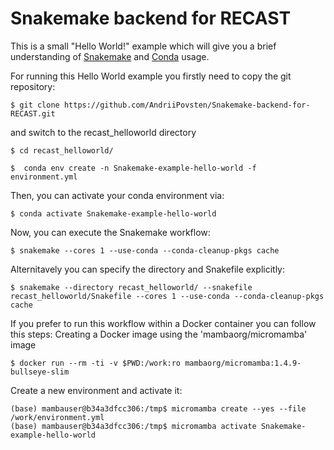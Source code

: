 # Snakemake backend for RECAST
This is a small "Hello World!" example which will give you a brief understanding of [Snakemake](https://snakemake.readthedocs.io/en/stable/) and [Conda](https://docs.conda.io/en/latest/) usage.

For running this Hello World example you firstly need to copy the git repository:
```
$ git clone https://github.com/AndriiPovsten/Snakemake-backend-for-RECAST.git
```
and switch to the recast_helloworld directory
``` 
$ cd recast_helloworld/

$  conda env create -n Snakemake-example-hello-world -f environment.yml
```
Then, you can activate your conda environment via:
```
$ conda activate Snakemake-example-hello-world
```
Now, you can execute the Snakemake workflow:
``` 
$ snakemake --cores 1 --use-conda --conda-cleanup-pkgs cache   
```
Alternitavely you can specify the directory and Snakefile explicitly:
``` 
$ snakemake --directory recast_helloworld/ --snakefile recast_helloworld/Snakefile --cores 1 --use-conda --conda-cleanup-pkgs cache
```
If you prefer to run this workflow within a Docker container you can follow this steps:
Creating a Docker image using the 'mambaorg/micromamba' image
``` 
$ docker run --rm -ti -v $PWD:/work:ro mambaorg/micromamba:1.4.9-bullseye-slim 
```
Create a new environment and activate it:
``` 
(base) mambauser@b34a3dfcc306:/tmp$ micromamba create --yes --file /work/environment.yml
(base) mambauser@b34a3dfcc306:/tmp$ micromamba activate Snakemake-example-hello-world
```
